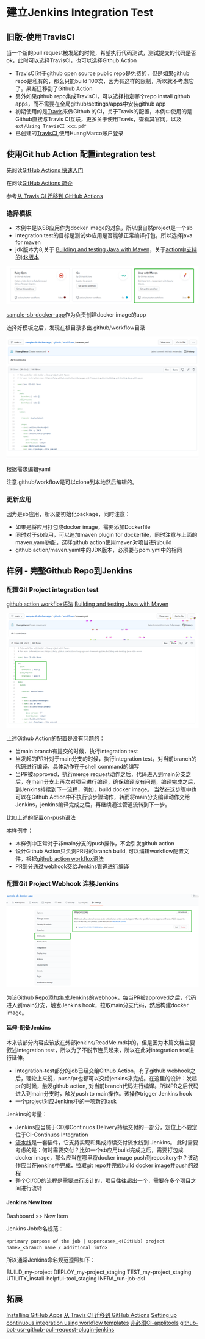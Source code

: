 # 建立Jenkins Integration Test

## 旧版-使用TravisCI

当一个新的pull request被发起的时候，希望执行代码测试，测试提交的代码是否ok，此时可以选择TravisCI，也可以选择Github Action

- TravisCI对于github open source public repo是免费的，但是如果github repo是私有的，那么只能build 100次，因为有这样的限制，所以就不考虑它了。果断迁移到了Github Action
- 另外如果github repo集成TravisCI，可以选择指定哪个repo install github apps，而不需要在全局github/settings/apps中安装github app
- 初期使用的是[Travis](https://travis-ci.com/account/repositories)来做Github 的CI，关于Travis的配置，本例中使用的是Github直接与Travis CI互联，更多关于使用Travis，查看其官网，以及`ext/Using TravisCI xxx.pdf`
- 已创建的[TravisCI](https://travis-ci.com/account/repositories),使用HuangMarco账户登录

## 使用Git hub Action 配置integration test

先阅读[GitHub Actions 快速入门](https://docs.github.com/cn/actions/quickstart)

在阅读[GitHub Actions 简介](https://docs.github.com/cn/actions/learn-github-actions/introduction-to-github-actions)

参考[从 Travis CI 迁移到 GitHub Actions](https://docs.github.com/cn/actions/learn-github-actions/migrating-from-travis-ci-to-github-actions)

### 选择模板

- 本例中是以SB应用作为docker image的对象，所以很自然project是一个sb
- integration test的目标是测试sb应用是否能够正常编译打包，所以选择java for maven
- jdk版本为8,关于 [Building and testing Java with Maven](https://docs.github.com/en/actions/guides/building-and-testing-java-with-maven)，关于[action中支持的jdk版本](https://github.com/actions/setup-java)

![java action](pic/java-action.png)

[sample-sb-docker-app](https://github.com/HuangMarco/sample-sb-docker-app)作为负责创建docker image的app

选择好模板之后，发现在根目录多出.github/workflow目录

![maven-yaml](pic/maven-yaml.png)

根据需求编辑yaml

注意.github/workflow是可以clone到本地然后编辑的。

### 更新应用

因为是sb应用，所以要初始化package，同时注意：

- 如果是将应用打包成docker image，需要添加Dockerfile
- 同时对于sb应用，可以追加maven plugin for dockerfile，同时注意与上面的maven.yaml适配，这样github action使用maven对项目进行build
- github action/maven.yaml中的JDK版本，必须要与pom.yml中的相同

## 样例 - 完整Github Repo到Jenkins

### 配置Git Project integration test

[github action workflox语法](https://docs.github.com/en/actions/reference/workflow-syntax-for-github-actions)
[Building and testing Java with Maven](https://docs.github.com/en/actions/guides/building-and-testing-java-with-maven)

![Git Action](pic/git-action.png)

上述Github Action的配置是没有问题的：

- 当main branch有提交的时候，执行integration test
- 当发起的PR针对于main分支的时候，执行integration test，对当前branch的代码进行编译，具体动作在于shell command的编写
- 当PR被approved，执行merge request动作之后，代码进入到main分支之后，在main分支上再次对项目进行编译，确保编译没有问题，编译完成之后，到Jenkins持续到下一流程，例如，build docker image。
    当然在这步骤中也可以在Github Action中不执行该步骤动作，转而将main分支编译动作交给Jenkins，jenkins编译完成之后，再继续通过管道流转到下一步。

比如上述的[配置on-push语法](https://docs.github.com/en/actions/reference/workflow-syntax-for-github-actions#example-using-a-single-event)

本样例中：

- 本样例中正常对于非main分支的push操作，不会引发github action
- 设计Github Action只负责PR时的branch build, 可以编辑workflow配置文件，根据[github action workflox语法](https://docs.github.com/en/actions/reference/workflow-syntax-for-github-actions)
- PR部分通过webhook交给Jenkins管道进行编译

### 配置Git Project Webhook 连接Jenkins

![Github Webhook](pic/github-webhook.png)

为该Github Repo添加集成Jenkins的webhook，每当PR被approved之后，代码进入到main分支，触发Jenkins hook，拉取main分支代码，然后构建docker image。

#### 延伸-配备Jenkins

本来该部分内容应该放在外部jenkins/ReadMe.md中的，但是因为本篇文档主要叙述integration test，所以为了不脱节连贯起来，所以在此对integration test进行延伸。

- integration-test部分的job已经交给Github Action，有了github webhook之后，理论上来说，push/pr也都可以交给jenkins来完成。在这里的设计：发起pr的时候，触发github action, 对当前branch代码进行编译。所以PR之后代码进入到main分支时，触发push to main操作。该操作trigger Jenkins hook
- 一个project对应Jenkins中的一项新的task

Jenkins的考量：

- Jenkins应当属于CD即Continuos Delivery持续交付的一部分，定位上不要定位于CI-Continuos Integration
- [流水线](https://www.jenkins.io/zh/doc/book/pipeline/getting-started/)是一套插件，它支持实现和集成持续交付流水线到 Jenkins。
    此时需要考虑的是：何时需要交付？比如一个sb应用build完成之后，需要打包成docker image，那么应当在哪里将docker image push到repository中？该动作应当在jenkins中完成，拉取git repo并完成build docker image并push的过程
- 整个CI/CD的流程是需要进行设计的，项目往往超出一个，需要在多个项目之间进行流转

#### Jenkins New Item

Dashboard >> New Item

Jenkins Job命名规范：

`<primary purpose of the job | uppercase>_<(GitHub) project name>_<branch name / additional info>`

所以通常Jenkins命名规范遵照如下：

BUILD_my-project
DEPLOY_my-project_staging
TEST_my-project_staging
UTILITY_install-helpful-tool_staging
INFRA_run-job-dsl



## 拓展

[Installing GitHub Apps](https://docs.github.com/en/developers/apps/managing-github-apps/installing-github-apps)
[从 Travis CI 迁移到 GitHub Actions](https://docs.github.com/cn/actions/learn-github-actions/migrating-from-travis-ci-to-github-actions)
[Setting up continuous integration using workflow templates](https://docs.github.com/en/actions/guides/setting-up-continuous-integration-using-workflow-templates)
[非必须CI-applitools](https://applitools.com/blog/applitools-eyes-github-integration-how-to-visually-test-every-pull-request/)
[github-bot-usr-github-pull-request-plugin-jenkins](https://github.com/jenkinsci/ghprb-plugin/blob/master/README.md)
